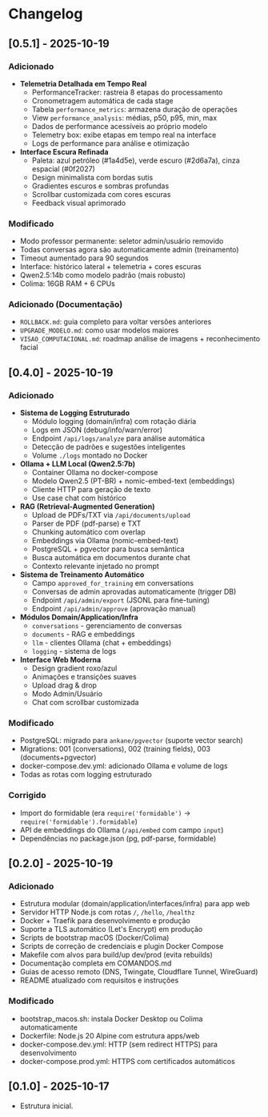 # Changelog

## [0.5.1] - 2025-10-19
### Adicionado
- **Telemetria Detalhada em Tempo Real**
  - PerformanceTracker: rastreia 8 etapas do processamento
  - Cronometragem automática de cada stage
  - Tabela `performance_metrics`: armazena duração de operações
  - View `performance_analysis`: médias, p50, p95, min, max
  - Dados de performance acessíveis ao próprio modelo
  - Telemetry box: exibe etapas em tempo real na interface
  - Logs de performance para análise e otimização
- **Interface Escura Refinada**
  - Paleta: azul petróleo (#1a4d5e), verde escuro (#2d6a7a), cinza espacial (#0f2027)
  - Design minimalista com bordas sutis
  - Gradientes escuros e sombras profundas
  - Scrollbar customizada com cores escuras
  - Feedback visual aprimorado

### Modificado
- Modo professor permanente: seletor admin/usuário removido
- Todas conversas agora são automaticamente admin (treinamento)
- Timeout aumentado para 90 segundos
- Interface: histórico lateral + telemetria + cores escuras
- Qwen2.5:14b como modelo padrão (mais robusto)
- Colima: 16GB RAM + 6 CPUs

### Adicionado (Documentação)
- `ROLLBACK.md`: guia completo para voltar versões anteriores
- `UPGRADE_MODELO.md`: como usar modelos maiores
- `VISAO_COMPUTACIONAL.md`: roadmap análise de imagens + reconhecimento facial

## [0.4.0] - 2025-10-19
### Adicionado
- **Sistema de Logging Estruturado**
  - Módulo logging (domain/infra) com rotação diária
  - Logs em JSON (debug/info/warn/error)
  - Endpoint `/api/logs/analyze` para análise automática
  - Detecção de padrões e sugestões inteligentes
  - Volume `./logs` montado no Docker
- **Ollama + LLM Local (Qwen2.5:7b)**
  - Container Ollama no docker-compose
  - Modelo Qwen2.5 (PT-BR) + nomic-embed-text (embeddings)
  - Cliente HTTP para geração de texto
  - Use case chat com histórico
- **RAG (Retrieval-Augmented Generation)**
  - Upload de PDFs/TXT via `/api/documents/upload`
  - Parser de PDF (pdf-parse) e TXT
  - Chunking automático com overlap
  - Embeddings via Ollama (nomic-embed-text)
  - PostgreSQL + pgvector para busca semântica
  - Busca automática em documentos durante chat
  - Contexto relevante injetado no prompt
- **Sistema de Treinamento Automático**
  - Campo `approved_for_training` em conversations
  - Conversas de admin aprovadas automaticamente (trigger DB)
  - Endpoint `/api/admin/export` (JSONL para fine-tuning)
  - Endpoint `/api/admin/approve` (aprovação manual)
- **Módulos Domain/Application/Infra**
  - `conversations` - gerenciamento de conversas
  - `documents` - RAG e embeddings
  - `llm` - clientes Ollama (chat + embeddings)
  - `logging` - sistema de logs
- **Interface Web Moderna**
  - Design gradient roxo/azul
  - Animações e transições suaves
  - Upload drag & drop
  - Modo Admin/Usuário
  - Chat com scrollbar customizada

### Modificado
- PostgreSQL: migrado para `ankane/pgvector` (suporte vector search)
- Migrations: 001 (conversations), 002 (training fields), 003 (documents+pgvector)
- docker-compose.dev.yml: adicionado Ollama e volume de logs
- Todas as rotas com logging estruturado

### Corrigido
- Import do formidable (era `require('formidable')` → `require('formidable').formidable`)
- API de embeddings do Ollama (`/api/embed` com campo `input`)
- Dependências no package.json (pg, pdf-parse, formidable)

## [0.2.0] - 2025-10-19
### Adicionado
- Estrutura modular (domain/application/interfaces/infra) para app web
- Servidor HTTP Node.js com rotas `/`, `/hello`, `/healthz`
- Docker + Traefik para desenvolvimento e produção
- Suporte a TLS automático (Let's Encrypt) em produção
- Scripts de bootstrap macOS (Docker/Colima)
- Scripts de correção de credenciais e plugin Docker Compose
- Makefile com alvos para build/up dev/prod (evita rebuilds)
- Documentação completa em COMANDOS.md
- Guias de acesso remoto (DNS, Twingate, Cloudflare Tunnel, WireGuard)
- README atualizado com requisitos e instruções

### Modificado
- bootstrap_macos.sh: instala Docker Desktop ou Colima automaticamente
- Dockerfile: Node.js 20 Alpine com estrutura apps/web
- docker-compose.dev.yml: HTTP (sem redirect HTTPS) para desenvolvimento
- docker-compose.prod.yml: HTTPS com certificados automáticos

## [0.1.0] - 2025-10-17
- Estrutura inicial.

